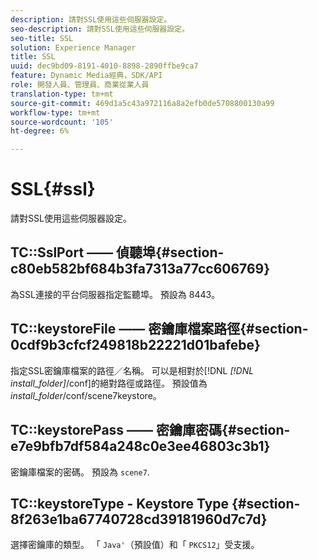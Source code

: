 ```yaml
---
description: 請對SSL使用這些伺服器設定。
seo-description: 請對SSL使用這些伺服器設定。
seo-title: SSL
solution: Experience Manager
title: SSL
uuid: dec9bd09-8191-4010-8898-2890ffbe9ca7
feature: Dynamic Media經典，SDK/API
role: 開發人員、管理員、商業從業人員
translation-type: tm+mt
source-git-commit: 469d1a5c43a972116a8a2efb0de5708800130a99
workflow-type: tm+mt
source-wordcount: '105'
ht-degree: 6%

---
```



# SSL{#ssl}

請對SSL使用這些伺服器設定。

## TC::SslPort —— 偵聽埠{#section-c80eb582bf684b3fa7313a77cc606769}

為SSL連接的平台伺服器指定監聽埠。 預設為 8443。

## TC::keystoreFile —— 密鑰庫檔案路徑{#section-0cdf9b3cfcf249818b22221d01bafebe}

指定SSL密鑰庫檔案的路徑／名稱。 可以是相對於[!DNL *[!DNL install_folder]*/conf]的絕對路徑或路徑。 預設值為&#x200B;*install_folder*/conf/scene7keystore。

## TC::keystorePass —— 密鑰庫密碼{#section-e7e9bfb7df584a248c0e3ee46803c3b1}

密鑰庫檔案的密碼。 預設為 `scene7`.

## TC::keystoreType - Keystore Type {#section-8f263e1ba67740728cd39181960d7c7d}

選擇密鑰庫的類型。 「 `Java'`（預設值）和「 `PKCS12`」受支援。
